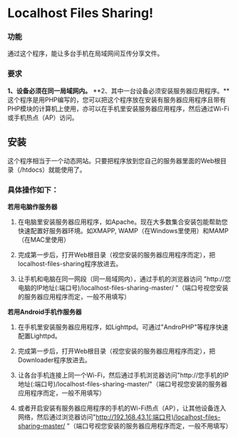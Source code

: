 # Localhost Files Sharing!

### 功能
通过这个程序，能让多台手机在局域网间互传分享文件。

### 要求
**1、设备必须在同一局域网内。**
**2、其中一台设备必须安装服务器应用程序。**这个程序是用PHP编写的，您可以把这个程序放在安装有服务器应用程序且带有PHP模块的计算机上使用，亦可以在手机里安装服务器应用程序，然后通过Wi-Fi或手机热点（AP）访问。

## 安装
这个程序相当于一个动态网站。只要把程序放到您自己的服务器里面的Web根目录（/htdocs）就能使用了。

### 具体操作如下：

**若用电脑作服务器**
1. 在电脑里安装服务器应用程序，如Apache。现在大多数集合安装包能帮助您快速配置好服务器环境。如XMAPP, WAMP（在Windows里使用）和MAMP（在MAC里使用）

2. 完成第一步后，打开Web根目录（视您安装的服务器应用程序而定），把localhost-files-sharing程序放进去。

3. 让手机和电脑在同一网段（同一局域网内），通过手机的浏览器访问 "http://您电脑的IP地址(:端口号)/localhost-files-sharing-master/ "（端口号视您安装的服务器应用程序而定，一般不用填写）

**若用Android手机作服务器**
1. 在手机里安装服务器应用程序，如Lighttpd。可通过"AndroPHP"等程序快速配置Lighttpd。

2. 完成第一步后，打开Web根目录（视您安装的服务器应用程序而定），把Downloader程序放进去。

3. 让各台手机连接上同一个Wi-Fi，然后通过手机浏览器访问"http://您手机的IP地址(:端口号)/localhost-files-sharing-master/"（端口号视您安装的服务器应用程序而定，一般不用填写）

4. 或者开启安装有服务器应用程序的手机的Wi-Fi热点（AP），让其他设备连入网络，然后通过浏览器访问"http://192.168.43.1(:端口号)/localhost-files-sharing-master/ "（端口号视您安装的服务器应用程序而定，一般不用填写）